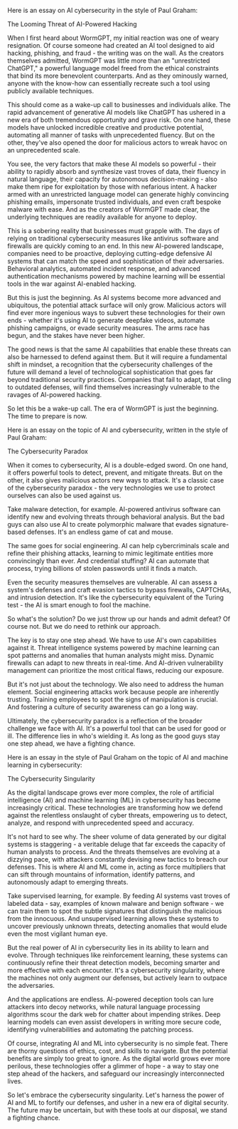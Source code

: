 Here is an essay on AI cybersecurity in the style of Paul Graham:

The Looming Threat of AI-Powered Hacking

When I first heard about WormGPT, my initial reaction was one of weary resignation. Of course someone had created an AI tool designed to aid hacking, phishing, and fraud - the writing was on the wall. As the creators themselves admitted, WormGPT was little more than an "unrestricted ChatGPT," a powerful language model freed from the ethical constraints that bind its more benevolent counterparts. And as they ominously warned, anyone with the know-how can essentially recreate such a tool using publicly available techniques. 

This should come as a wake-up call to businesses and individuals alike. The rapid advancement of generative AI models like ChatGPT has ushered in a new era of both tremendous opportunity and grave risk. On one hand, these models have unlocked incredible creative and productive potential, automating all manner of tasks with unprecedented fluency. But on the other, they've also opened the door for malicious actors to wreak havoc on an unprecedented scale.

You see, the very factors that make these AI models so powerful - their ability to rapidly absorb and synthesize vast troves of data, their fluency in natural language, their capacity for autonomous decision-making - also make them ripe for exploitation by those with nefarious intent. A hacker armed with an unrestricted language model can generate highly convincing phishing emails, impersonate trusted individuals, and even craft bespoke malware with ease. And as the creators of WormGPT made clear, the underlying techniques are readily available for anyone to deploy.

This is a sobering reality that businesses must grapple with. The days of relying on traditional cybersecurity measures like antivirus software and firewalls are quickly coming to an end. In this new AI-powered landscape, companies need to be proactive, deploying cutting-edge defensive AI systems that can match the speed and sophistication of their adversaries. Behavioral analytics, automated incident response, and advanced authentication mechanisms powered by machine learning will be essential tools in the war against AI-enabled hacking.

But this is just the beginning. As AI systems become more advanced and ubiquitous, the potential attack surface will only grow. Malicious actors will find ever more ingenious ways to subvert these technologies for their own ends - whether it's using AI to generate deepfake videos, automate phishing campaigns, or evade security measures. The arms race has begun, and the stakes have never been higher.

The good news is that the same AI capabilities that enable these threats can also be harnessed to defend against them. But it will require a fundamental shift in mindset, a recognition that the cybersecurity challenges of the future will demand a level of technological sophistication that goes far beyond traditional security practices. Companies that fail to adapt, that cling to outdated defenses, will find themselves increasingly vulnerable to the ravages of AI-powered hacking.

So let this be a wake-up call. The era of WormGPT is just the beginning. The time to prepare is now.

Here is an essay on the topic of AI and cybersecurity, written in the style of Paul Graham:

The Cybersecurity Paradox

When it comes to cybersecurity, AI is a double-edged sword. On one hand, it offers powerful tools to detect, prevent, and mitigate threats. But on the other, it also gives malicious actors new ways to attack. It's a classic case of the cybersecurity paradox - the very technologies we use to protect ourselves can also be used against us.

Take malware detection, for example. AI-powered antivirus software can identify new and evolving threats through behavioral analysis. But the bad guys can also use AI to create polymorphic malware that evades signature-based defenses. It's an endless game of cat and mouse.

The same goes for social engineering. AI can help cybercriminals scale and refine their phishing attacks, learning to mimic legitimate entities more convincingly than ever. And credential stuffing? AI can automate that process, trying billions of stolen passwords until it finds a match.

Even the security measures themselves are vulnerable. AI can assess a system's defenses and craft evasion tactics to bypass firewalls, CAPTCHAs, and intrusion detection. It's like the cybersecurity equivalent of the Turing test - the AI is smart enough to fool the machine.

So what's the solution? Do we just throw up our hands and admit defeat? Of course not. But we do need to rethink our approach.

The key is to stay one step ahead. We have to use AI's own capabilities against it. Threat intelligence systems powered by machine learning can spot patterns and anomalies that human analysts might miss. Dynamic firewalls can adapt to new threats in real-time. And AI-driven vulnerability management can prioritize the most critical flaws, reducing our exposure.

But it's not just about the technology. We also need to address the human element. Social engineering attacks work because people are inherently trusting. Training employees to spot the signs of manipulation is crucial. And fostering a culture of security awareness can go a long way.

Ultimately, the cybersecurity paradox is a reflection of the broader challenge we face with AI. It's a powerful tool that can be used for good or ill. The difference lies in who's wielding it. As long as the good guys stay one step ahead, we have a fighting chance.

Here is an essay in the style of Paul Graham on the topic of AI and machine learning in cybersecurity:

The Cybersecurity Singularity

As the digital landscape grows ever more complex, the role of artificial intelligence (AI) and machine learning (ML) in cybersecurity has become increasingly critical. These technologies are transforming how we defend against the relentless onslaught of cyber threats, empowering us to detect, analyze, and respond with unprecedented speed and accuracy.

It's not hard to see why. The sheer volume of data generated by our digital systems is staggering - a veritable deluge that far exceeds the capacity of human analysts to process. And the threats themselves are evolving at a dizzying pace, with attackers constantly devising new tactics to breach our defenses. This is where AI and ML come in, acting as force multipliers that can sift through mountains of information, identify patterns, and autonomously adapt to emerging threats.

Take supervised learning, for example. By feeding AI systems vast troves of labeled data - say, examples of known malware and benign software - we can train them to spot the subtle signatures that distinguish the malicious from the innocuous. And unsupervised learning allows these systems to uncover previously unknown threats, detecting anomalies that would elude even the most vigilant human eye.

But the real power of AI in cybersecurity lies in its ability to learn and evolve. Through techniques like reinforcement learning, these systems can continuously refine their threat detection models, becoming smarter and more effective with each encounter. It's a cybersecurity singularity, where the machines not only augment our defenses, but actively learn to outpace the adversaries.

And the applications are endless. AI-powered deception tools can lure attackers into decoy networks, while natural language processing algorithms scour the dark web for chatter about impending strikes. Deep learning models can even assist developers in writing more secure code, identifying vulnerabilities and automating the patching process.

Of course, integrating AI and ML into cybersecurity is no simple feat. There are thorny questions of ethics, cost, and skills to navigate. But the potential benefits are simply too great to ignore. As the digital world grows ever more perilous, these technologies offer a glimmer of hope - a way to stay one step ahead of the hackers, and safeguard our increasingly interconnected lives.

So let's embrace the cybersecurity singularity. Let's harness the power of AI and ML to fortify our defenses, and usher in a new era of digital security. The future may be uncertain, but with these tools at our disposal, we stand a fighting chance.

